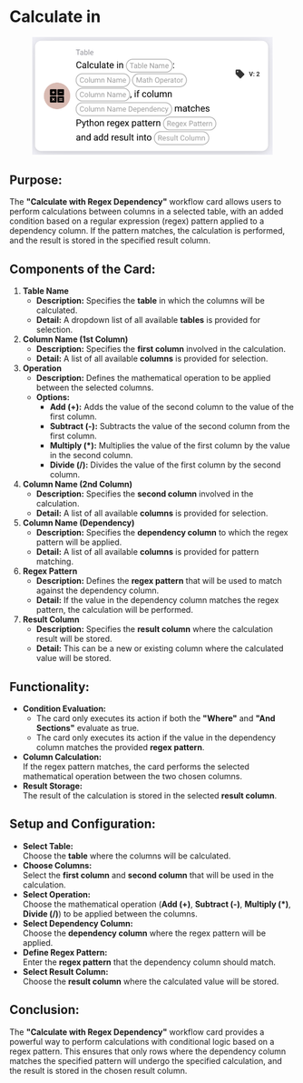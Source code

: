 # Calculate in



<figure><img src="../../../../.gitbook/assets/image (295).png" alt="" width="563"><figcaption></figcaption></figure>

## **Purpose:**

The **"Calculate with Regex Dependency"** workflow card allows users to perform calculations between columns in a selected table, with an added condition based on a regular expression (regex) pattern applied to a dependency column. If the pattern matches, the calculation is performed, and the result is stored in the specified result column.

## **Components of the Card:**

1. **Table Name**
   * **Description:** Specifies the **table** in which the columns will be calculated.
   * **Detail:** A dropdown list of all available **tables** is provided for selection.
2. **Column Name (1st Column)**
   * **Description:** Specifies the **first column** involved in the calculation.
   * **Detail:** A list of all available **columns** is provided for selection.
3. **Operation**
   * **Description:** Defines the mathematical operation to be applied between the selected columns.
   * **Options:**
     * **Add (+):** Adds the value of the second column to the value of the first column.
     * **Subtract (-):** Subtracts the value of the second column from the first column.
     * **Multiply (\*):** Multiplies the value of the first column by the value in the second column.
     * **Divide (/):** Divides the value of the first column by the second column.
4. **Column Name (2nd Column)**
   * **Description:** Specifies the **second column** involved in the calculation.
   * **Detail:** A list of all available **columns** is provided for selection.
5. **Column Name (Dependency)**
   * **Description:** Specifies the **dependency column** to which the regex pattern will be applied.
   * **Detail:** A list of all available **columns** is provided for pattern matching.
6. **Regex Pattern**
   * **Description:** Defines the **regex pattern** that will be used to match against the dependency column.
   * **Detail:** If the value in the dependency column matches the regex pattern, the calculation will be performed.
7. **Result Column**
   * **Description:** Specifies the **result column** where the calculation result will be stored.
   * **Detail:** This can be a new or existing column where the calculated value will be stored.

## **Functionality:**

* **Condition Evaluation:**
  * The card only executes its action if both the **"Where"** and **"And Sections"** evaluate as true.
  * The card only executes its action if the value in the dependency column matches the provided **regex pattern**.
* **Column Calculation:**\
  If the regex pattern matches, the card performs the selected mathematical operation between the two chosen columns.
* **Result Storage:**\
  The result of the calculation is stored in the selected **result column**.

## **Setup and Configuration:**

* **Select Table:**\
  Choose the **table** where the columns will be calculated.
* **Choose Columns:**\
  Select the **first column** and **second column** that will be used in the calculation.
* **Select Operation:**\
  Choose the mathematical operation (**Add (+)**, **Subtract (-)**, **Multiply (\*)**, **Divide (/)**) to be applied between the columns.
* **Select Dependency Column:**\
  Choose the **dependency column** where the regex pattern will be applied.
* **Define Regex Pattern:**\
  Enter the **regex pattern** that the dependency column should match.
* **Select Result Column:**\
  Choose the **result column** where the calculated value will be stored.

## **Conclusion:**

The **"Calculate with Regex Dependency"** workflow card provides a powerful way to perform calculations with conditional logic based on a regex pattern. This ensures that only rows where the dependency column matches the specified pattern will undergo the specified calculation, and the result is stored in the chosen result column.
